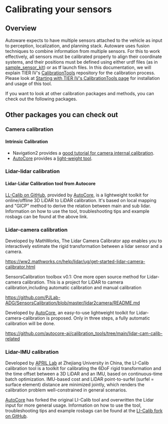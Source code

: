 # Calibrating your sensors

## Overview

Autoware expects to have multiple sensors attached to the vehicle as input to perception, localization, and planning stack.
Autoware uses fusion techniques to combine information from multiple sensors.
For this to work effectively,
all sensors must be calibrated properly to align their coordinate systems, and their positions must be defined using either urdf files
(as in [sample_sensor_kit](https://github.com/autowarefoundation/sample_sensor_kit_launch/tree/v1.0/sample_sensor_kit_description))
or as tf launch files.
In this documentation,
we will explain TIER IV's [CalibrationTools](https://github.com/tier4/CalibrationTools) repository for the calibration process.
Please look
at [Starting with TIER IV's CalibrationTools page](./calibration-tools) for installation and usage of this tool.

If you want to look at other calibration packages and methods, you can check out the following packages.

## Other packages you can check out

### Camera calibration

#### Intrinsic Calibration

- Navigation2 provides a [good tutorial for camera internal calibration](https://navigation.ros.org/tutorials/docs/camera_calibration.html).
- [AutoCore](https://autocore.ai/) provides a [light-weight tool](https://github.com/autocore-ai/calibration_tools/tree/main/camera_intrinsic_calib).

### Lidar-lidar calibration

#### Lidar-Lidar Calibration tool from Autocore

[LL-Calib on GitHub](https://github.com/autocore-ai/calibration_tools/tree/main/lidar-lidar-calib), provided by [AutoCore](https://autocore.ai/), is a lightweight toolkit for online/offline 3D LiDAR to LiDAR calibration. It's based on local mapping and "GICP" method to derive the relation between main and sub lidar. Information on how to use the tool, troubleshooting tips and example rosbags can be found at the above link.

### Lidar-camera calibration

Developed by MathWorks, The Lidar Camera Calibrator app enables you to interactively estimate the rigid transformation between a lidar sensor and a camera.

<https://ww2.mathworks.cn/help/lidar/ug/get-started-lidar-camera-calibrator.html>

SensorsCalibration toolbox v0.1: One more open source method for Lidar-camera calibration.
This is a project for LiDAR to camera calibration,including automatic calibration and manual calibration

<https://github.com/PJLab-ADG/SensorsCalibration/blob/master/lidar2camera/README.md>

Developed by [AutoCore](https://autocore.ai/), an easy-to-use lightweight toolkit for Lidar-camera-calibration is proposed. Only in three steps, a fully automatic calibration will be done.

<https://github.com/autocore-ai/calibration_tools/tree/main/lidar-cam-calib-related>

### Lidar-IMU calibration

Developed by [APRIL Lab](https://github.com/APRIL-ZJU) at Zhejiang University in China, the LI-Calib calibration tool is a toolkit for calibrating the 6DoF rigid transformation and the time offset between a 3D LiDAR and an IMU, based on continuous-time batch optimization.
IMU-based cost and LiDAR point-to-surfel (surfel = surface element) distance are minimized jointly, which renders the calibration problem well-constrained in general scenarios.

[AutoCore](https://autocore.ai/) has forked the original LI-Calib tool and overwritten the Lidar input for more general usage. Information on how to use the tool, troubleshooting tips and example rosbags can be found at the [LI-Calib fork on GitHub](https://github.com/autocore-ai/calibration_tools/tree/main/li_calib).
